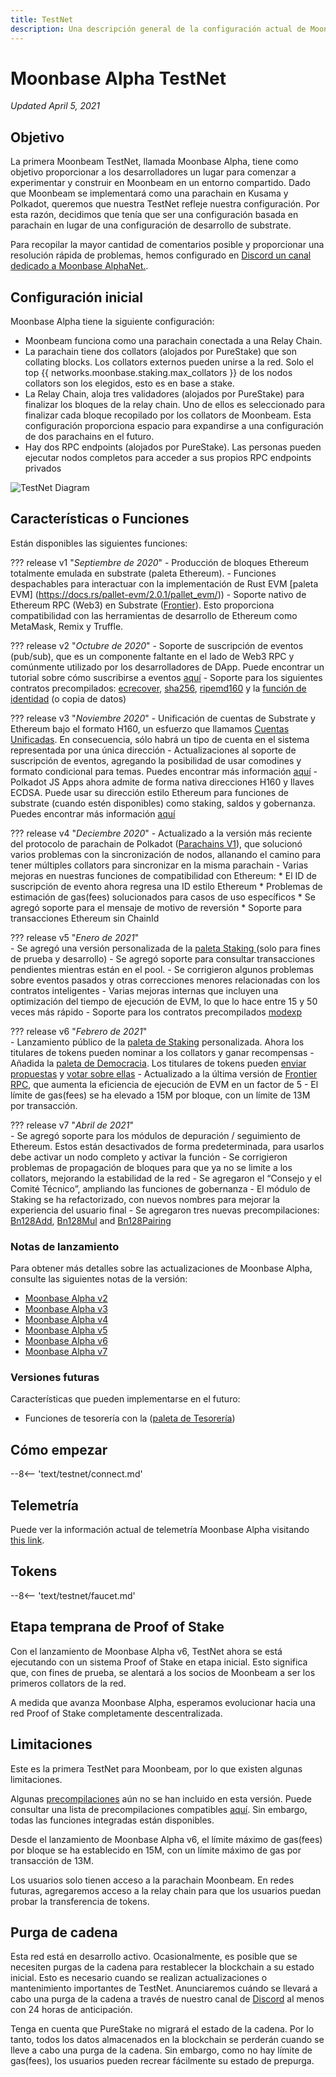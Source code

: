 ```yaml
---
title: TestNet
description: Una descripción general de la configuración actual de Moonbeam TestNet, Moonbase Alpha e información sobre cómo comenzar a construir sobre ella usando Solidity.
---
```


# Moonbase Alpha TestNet

_Updated April 5, 2021_

## Objetivo

La primera Moonbeam TestNet, llamada Moonbase Alpha, tiene como objetivo proporcionar a los desarrolladores un lugar para comenzar a experimentar y construir en Moonbeam en un entorno compartido. Dado que Moonbeam se implementará como una parachain en Kusama y Polkadot, queremos que nuestra TestNet refleje nuestra configuración. Por esta razón, decidimos que tenía que ser una configuración basada en parachain  en lugar de una configuración de desarrollo de substrate.

Para recopilar la mayor cantidad de comentarios posible y proporcionar una resolución rápida de problemas, hemos configurado en [Discord un canal dedicado a Moonbase AlphaNet.](https://discord.gg/PfpUATX).

## Configuración inicial

Moonbase Alpha tiene la siguiente configuración:

 - Moonbeam funciona como una parachain conectada a una Relay Chain.
 - La  parachain tiene dos collators (alojados por PureStake) que son collating blocks. Los collators externos pueden unirse a la red. Solo el top  {{ networks.moonbase.staking.max_collators }} de los nodos collators son los elegidos, esto es en base a stake.
 - La Relay Chain, aloja tres validadores (alojados por PureStake) para finalizar los bloques de la relay chain. Uno de ellos es seleccionado para finalizar cada bloque recopilado por los collators de Moonbeam. Esta configuración proporciona espacio para expandirse a una configuración de dos parachains en el futuro.
 - Hay dos RPC endpoints (alojados por PureStake). Las personas pueden ejecutar nodos completos para acceder a sus propios RPC endpoints privados

![TestNet Diagram](/images/testnet/Moonbase-Alpha-v7.png)

## Características o Funciones

Están disponibles las siguientes funciones:

??? release v1 "_Septiembre de 2020_"
    - Producción de bloques Ethereum totalmente emulada en substrate (paleta Ethereum).
    - Funciones despachables para interactuar con la implementación de Rust EVM [paleta EVM]
(https://docs.rs/pallet-evm/2.0.1/pallet_evm/))
    - Soporte nativo de Ethereum RPC (Web3) en Substrate ([Frontier](https://github.com/paritytech/frontier)). Esto proporciona compatibilidad con las herramientas de desarrollo de Ethereum como MetaMask, Remix y Truffle.

??? release v2 "_Octubre de 2020_"
    - Soporte de suscripción de eventos (pub/sub), que es un componente faltante en el lado de Web3 RPC y comúnmente utilizado por los desarrolladores de DApp. Puede encontrar un tutorial sobre cómo suscribirse a eventos [aquí](/integrations/pubsub/)
    - Soporte para los siguientes contratos precompilados: [ecrecover](https://docs.klaytn.com/smart-contract/precompiled-contracts#address-0x-01-ecrecover-hash-v-r-s), [sha256](https://docs.klaytn.com/smart-contract/precompiled-contracts#address-0x-02-sha-256-data), [ripemd160](https://docs.klaytn.com/smart-contract/precompiled-contracts#address-0x-03-ripemd-160-data) y la [función de identidad](https://docs.klaytn.com/smart-contract/precompiled-contracts#address-0x-04-datacopy-data) (o copia de datos)

??? release v3 "_Noviembre 2020_"
    - Unificación de cuentas de Substrate y Ethereum bajo el formato H160, un esfuerzo que llamamos [Cuentas Unificadas](https://medium.com/moonbeam-network/moonbase-alpha-v3-introducing-unified-accounts-88fae3564cda). En consecuencia, sólo habrá un tipo de cuenta en el sistema representada por una única dirección
    - Actualizaciones al soporte de suscripción de eventos, agregando la posibilidad de usar comodines y formato condicional para temas. Puedes encontrar más información [aquí](https://docs.moonbeam.network/integrations/pubsub/#using-wildcards-and-conditional-formatting)
    - Polkadot JS Apps ahora admite de forma nativa direcciones H160 y llaves ECDSA. Puede usar su dirección estilo Ethereum para funciones de substrate (cuando estén disponibles) como staking, saldos y gobernanza. Puedes encontrar más información [aquí](/integrations/wallets/polkadotjs/)

??? release v4 "_Deciembre 2020_"
    - Actualizado a la versión más reciente del protocolo de parachain de Polkadot ([Parachains V1](https://w3f.github.io/parachain-implementers-guide/)), que solucionó varios problemas con la sincronización de nodos, allanando el camino para tener múltiples collators para sincronizar en la misma parachain
    - Varias mejoras en nuestras funciones de compatibilidad con Ethereum:
        * El ID de suscripción de evento ahora regresa  una ID estilo Ethereum
        * Problemas de estimación de gas(fees) solucionados para casos de uso específicos
        * Se agregó soporte para el mensaje de motivo de reversión
        * Soporte para transacciones Ethereum sin ChainId

??? release v5 "_Enero de 2021_"      
    - Se agregó una versión personalizada de la [paleta Staking ](https://wiki.polkadot.network/docs/en/learn-staking) (solo para fines de prueba y desarrollo)
    - Se agregó soporte para consultar transacciones pendientes mientras están en el pool.
    - Se corrigieron algunos problemas sobre eventos pasados y otras correcciones menores relacionadas con los contratos inteligentes
    - Varias mejoras internas que incluyen una optimización del tiempo de ejecución de EVM, lo que lo hace entre 15 y 50 veces más rápido
    - Soporte para los contratos precompilados [modexp](https://docs.klaytn.com/smart-contract/precompiled-contracts#address-0x05-bigmodexp-base-exp-mod)

??? release v6 "_Febrero de 2021_"      
    - Lanzamiento público de la  [paleta de Staking](https://wiki.polkadot.network/docs/en/learn-staking) personalizada. Ahora los titulares de tokens pueden nominar a los collators y ganar recompensas
    - Añadida la [paleta de Democracia](https://github.com/paritytech/substrate/tree/HEAD/frame/democracy). Los titulares de tokens pueden [enviar propuestas](/governance/proposals/) y [votar sobre ellas](/governance/voting/)
    - Actualizado a la última versión de [Frontier RPC](https://github.com/paritytech/frontier), que aumenta la eficiencia de ejecución de EVM en un factor de 5
    - El límite de gas(fees) se ha elevado a 15M por bloque, con un límite de 13M por transacción.

??? release v7 "_Abril de 2021_"      
    - Se agregó soporte para los módulos de depuración / seguimiento de Ethereum. Estos están desactivados de forma predeterminada, para usarlos debe activar un nodo completo y activar la función
    - Se corrigieron problemas de propagación de bloques para que ya no se limite a los collators, mejorando la estabilidad de la red
    - Se agregaron el “Consejo y el Comité Técnico”, ampliando las funciones de gobernanza
    - El módulo de Staking se ha refactorizado, con nuevos nombres para mejorar la experiencia del usuario final
    - Se agregaron tres nuevas precompilaciones: [Bn128Add](https://eips.ethereum.org/EIPS/eip-196), [Bn128Mul](https://eips.ethereum.org/EIPS/eip-196) and [Bn128Pairing](https://eips.ethereum.org/EIPS/eip-197)

### Notas de lanzamiento

Para obtener más detalles sobre las actualizaciones de Moonbase Alpha, consulte las siguientes notas de la versión:

 - [Moonbase Alpha v2](https://github.com/PureStake/moonbeam/releases/tag/v0.2.0)
 - [Moonbase Alpha v3](https://github.com/PureStake/moonbeam/releases/tag/v0.3.0)
 - [Moonbase Alpha v4](https://github.com/PureStake/moonbeam/releases/tag/v0.4.0)
 - [Moonbase Alpha v5](https://github.com/PureStake/moonbeam/releases/tag/v0.5.0)
 - [Moonbase Alpha v6](https://github.com/PureStake/moonbeam/releases/tag/v0.6.0)
 - [Moonbase Alpha v7](https://github.com/PureStake/moonbeam/releases/tag/v0.7.0)

### Versiones futuras

Características que pueden implementarse en el futuro:

 - Funciones de tesorería con la ([paleta de Tesorería](https://github.com/paritytech/substrate/tree/master/frame/treasury))

## Cómo empezar

--8<-- 'text/testnet/connect.md'

## Telemetría

Puede ver la información actual de telemetría Moonbase Alpha visitando [this link](https://telemetry.polkadot.io/#list/Moonbase%20Alpha).

## Tokens

--8<-- 'text/testnet/faucet.md'

## Etapa temprana de Proof of Stake

Con el lanzamiento de Moonbase Alpha v6, TestNet ahora se está ejecutando con un sistema Proof of Stake en etapa inicial. Esto significa que, con fines de prueba, se alentará a los socios de Moonbeam a ser los primeros collators de la red.

A medida que avanza Moonbase Alpha, esperamos evolucionar hacia una red Proof of Stake completamente descentralizada.

## Limitaciones

Este es la primera TestNet para Moonbeam, por lo que existen algunas limitaciones.

Algunas [precompilaciones](https://docs.klaytn.com/smart-contract/precompiled-contracts) aún no se han incluido en esta versión. Puede consultar una lista de precompilaciones compatibles [aquí](/integrations/precompiles/). Sin embargo, todas las funciones integradas están disponibles.

Desde el lanzamiento de Moonbase Alpha v6, el límite máximo de gas(fees) por bloque se ha establecido en 15M, con un límite máximo de gas por transacción de 13M.


Los usuarios solo tienen acceso a la parachain Moonbeam. En redes futuras, agregaremos acceso a la relay chain para que los usuarios puedan probar la transferencia de tokens.

## Purga de cadena

Esta red está en desarrollo activo. Ocasionalmente, es posible que se necesiten purgas de la cadena para restablecer la blockchain a su estado inicial. Esto es necesario cuando se realizan actualizaciones o mantenimiento importantes de TestNet. Anunciaremos cuándo se llevará a cabo una purga de la cadena a través de nuestro canal de [Discord](https://discord.gg/PfpUATX) al menos con 24 horas de anticipación.

Tenga en cuenta que PureStake no migrará el estado de la cadena. Por lo tanto, todos los datos almacenados en la blockchain se perderán cuando se lleve a cabo una purga de la cadena. Sin embargo, como no hay límite de gas(fees), los usuarios pueden recrear fácilmente su estado de prepurga.

